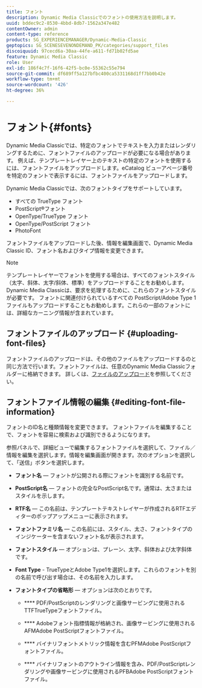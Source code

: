 ```yaml
---
title: フォント
description: Dynamic Media Classicでのフォントの使用方法を説明します。
uuid: bddec9c2-8530-4bbd-8db7-1562a347e482
contentOwner: admin
content-type: reference
products: SG_EXPERIENCEMANAGER/Dynamic-Media-Classic
geptopics: SG_SCENESEVENONDEMAND_PK/categories/support_files
discoiquuid: 97cecd6a-30aa-44fe-a611-fd71b02fd5ae
feature: Dynamic Media Classic
role: User
exl-id: 186f4c7f-16f6-42f5-bc0e-55362c55e794
source-git-commit: df689ff5a127bfbc400ca5331168d1ff7bb0b42e
workflow-type: tm+mt
source-wordcount: '426'
ht-degree: 36%

---
```


# フォント{#fonts}

Dynamic Media Classicでは、特定のフォントでテキストを入力またはレンダリングするために、フォントファイルのアップロードが必要になる場合があります。 例えば、テンプレートレイヤー上のテキストの特定のフォントを使用するには、フォントファイルをアップロードします。eCatalog ビューアページ番号を特定のフォントで表示するには、フォントファイルをアップロードします。

Dynamic Media Classicでは、次のフォントタイプをサポートしています。

* すべての TrueType フォント
* PostScript®フォント
* OpenType/TrueType フォント
* OpenType/PostScript フォント
* PhotoFont

フォントファイルをアップロードした後、情報を編集画面で、Dynamic Media Classic ID、フォント名およびタイプ情報を変更できます。

>[!NOTE]
>
>テンプレートレイヤーでフォントを使用する場合は、すべてのフォントスタイル（太字、斜体、太字/斜体、標準）をアップロードすることをお勧めします。 Dynamic Media Classicは、要求を処理するために、これらのフォントスタイルが必要です。 フォントに関連付けられているすべての PostScript/Adobe Type 1 ファイルもアップロードすることもお勧めします。これらの一部のフォントには、詳細なカーニング情報が含まれています。

## フォントファイルのアップロード {#uploading-font-files}

フォントファイルのアップロードは、その他のファイルをアップロードするのと同じ方法で行います。フォントファイルは、任意のDynamic Media Classicフォルダーに格納できます。 詳しくは、[ファイルのアップロード](uploading-files.md#uploading_your_files)を参照してください。

## フォントファイル情報の編集 {#editing-font-file-information}

フォントのID名と種類情報を変更できます。 フォントファイルを編集することで、フォントを容易に検索および識別できるようになります。

参照パネルで、詳細ビューで編集するフォントファイルを選択して、ファイル／情報を編集を選択します。情報を編集画面が開きます。次のオプションを選択して、「送信」ボタンを選択します。

* **フォント名**  — フォントが公開される際にフォントを識別する名前です。

* **PostScript名**  — フォントの完全なPostScript名です。通常は、太さまたはスタイルを示します。

* **RTF名**  — この名前は、テンプレートテキストレイヤーが作成されるRTFエディターのポップアップメニューに表示されます。

* **フォントファミリ名**  — この名前には、スタイル、太さ、フォントタイプのインジケーターを含まないフォント名が表示されます。

* **フォントスタイル**  — オプションは、プレーン、太字、斜体および太字斜体です。

* **Font Type**  - TrueTypeとAdobe Type1を選択します。これらのフォントを別の名前で呼び出す場合は、その名前を入力します。

* **フォントタイプの省略形**  — オプションは次のとおりです。

   * **** PDF/PostScriptのレンダリングと画像サービングに使用されるTTFTrueTypeフォントファイル。

   * **** Adobeフォント指標情報が格納され、画像サービングに使用されるAFMAdobe PostScriptフォントファイル。

   * **** バイナリフォントメトリック情報を含むPFMAdobe PostScriptフォントファイル。

   * **** バイナリフォントのアウトライン情報を含み、PDF/PostScriptレンダリングや画像サービングに使用されるPFBAdobe PostScriptフォントファイル。
